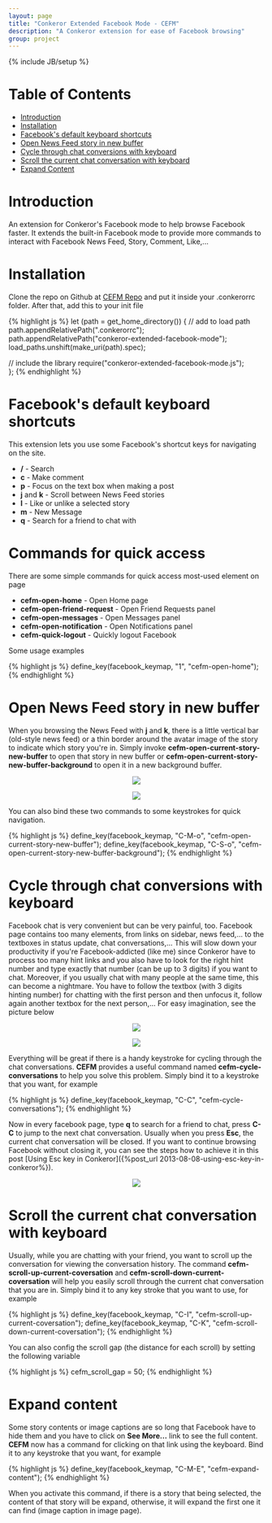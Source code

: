 ```yaml
---
layout: page
title: "Conkeror Extended Facebook Mode - CEFM"
description: "A Conkeror extension for ease of Facebook browsing"
group: project
---
```

{% include JB/setup %}

# Table of Contents

- [Introduction](#introduction)
- [Installation](#installation)
- [Facebook's default keyboard shortcuts](#facebooks_default_keyboard_shortcuts)
- [Open News Feed story in new buffer](#open_news_feed_story_in_new_buffer)
- [Cycle through chat conversions with keyboard](#cycle_through_chat_conversations_with_keyboard)
- [Scroll the current chat conversation with keyboard](#scroll_the_current_chat_conversation_with_keyboard)
- [Expand Content](#expand_content)

# Introduction

An extension for Conkeror's Facebook mode to help browse Facebook faster. It
extends the built-in Facebook mode to provide more commands to interact with
Facebook News Feed, Story, Comment, Like,...

# Installation

Clone the repo on Github at
[CEFM Repo](https://github.com/tmtxt/conkeror-extended-facebook-mode) and put it
inside your .conkerorrc folder. After that, add this to your init file

{% highlight js %}
let (path = get_home_directory()) {
  // add to load path
  path.appendRelativePath(".conkerorrc");
  path.appendRelativePath("conkeror-extended-facebook-mode");
  load_paths.unshift(make_uri(path).spec);

  // include the library
  require("conkeror-extended-facebook-mode.js");  
};
{% endhighlight %}

# Facebook's default keyboard shortcuts

This extension lets you use some Facebook's shortcut keys for navigating on the
site.

- **/** - Search
- **c** - Make comment
- **p** - Focus on the text box when making a post
- **j** and **k** - Scroll between News Feed stories
- **l** - Like or unlike a selected story
- **m** - New Message
- **q** - Search for a friend to chat with

# Commands for quick access

There are some simple commands for quick access most-used element on page

- **cefm-open-home** - Open Home page
- **cefm-open-friend-request** - Open Friend Requests panel
- **cefm-open-messages** - Open Messages panel
- **cefm-open-notification** - Open Notifications panel
- **cefm-quick-logout** - Quickly logout Facebook

Some usage examples

{% highlight js %}
define_key(facebook_keymap, "1", "cefm-open-home");
{% endhighlight %}

# Open News Feed story in new buffer

When you browsing the News Feed with **j** and **k**, there is a little vertical
bar (old-style news feed) or a thin border around the avatar image of the story
to indicate which story you're in. Simply invoke
**cefm-open-current-story-new-buffer** to open that story in new buffer or
**cefm-open-current-story-new-buffer-background** to open it in a new
background buffer.

<p align="center">
<img src="/files/conkeror-extended-facebook-mode/indicator.png" />
</p>

<p align="center">
<img src="/files/conkeror-extended-facebook-mode/indicator-new.png" />
</p>

You can also bind these two commands to some keystrokes for quick
navigation.

{% highlight js %}
define_key(facebook_keymap, "C-M-o", "cefm-open-current-story-new-buffer");
define_key(facebook_keymap, "C-S-o", "cefm-open-current-story-new-buffer-background");
{% endhighlight %}

# Cycle through chat conversions with keyboard

Facebook chat is very convenient but can be very painful, too. Facebook page
contains too many elements, from links on sidebar, news
feed,... to the textboxes in status update, chat conversations,... This will
slow down your productivity if you're Facebook-addicted (like me) since Conkeror
have to process too many hint links and you also have to look for the right hint
number and type exactly that number (can be up to 3 digits) if you want to chat.
Moreover, if you usually chat with many people at the same time, this can become
a nightmare. You have to follow the textbox (with 3 digits hinting number) for
chatting with the first person and then unfocus it, follow again another textbox
for the next person,... For easy imagination, see the picture below

<p align="center">
<img src="/files/conkeror-extended-facebook-mode/fbchat1.png" />
</p>

<p align="center">
<img src="/files/conkeror-extended-facebook-mode/fbchat2.png" />
</p>

Everything will be great if there is a handy keystroke
for cycling through the chat conversations. **CEFM** provides a useful command named
**cefm-cycle-conversations** to help you solve this problem. Simply bind it
to a keystroke that you want, for example

{% highlight js %}
define_key(facebook_keymap, "C-C", "cefm-cycle-conversations");
{% endhighlight %}

Now in every facebook page, type **q** to search for a friend to chat, press
**C-C** to jump to the next chat conversation. Usually when you press **Esc**, the
current chat conversation will be closed. If you want to continue browsing
Facebook without closing it, you can see the steps how to achieve it in this
post [Using Esc key in Conkeror]({%post_url 2013-08-08-using-esc-key-in-conkeror%}).

<p align="center">
<img src="/files/conkeror-extended-facebook-mode/fbchat3.png" />
</p>

# Scroll the current chat conversation with keyboard

Usually, while you are chatting with your friend, you want to scroll up the
conversation for viewing the conversation history. The command
**cefm-scroll-up-current-coversation** and
**cefm-scroll-down-current-coversation** will help you easily scroll through
the current chat conversation that you are in. Simply bind it to any key stroke
that you want to use, for example

{% highlight js %}
define_key(facebook_keymap, "C-I", "cefm-scroll-up-current-coversation");
define_key(facebook_keymap, "C-K", "cefm-scroll-down-current-coversation");
{% endhighlight %}

You can also config the scroll gap (the distance for each scroll) by setting the
following variable

{% highlight js %}
cefm_scroll_gap = 50;
{% endhighlight %}

# Expand content

Some story contents or image captions are so long that Facebook have to hide
them and you have to click on **See More...** link to see the full content.
**CEFM** now has a command for clicking on that link using the keyboard. Bind it
to any keystroke that you want, for example

{% highlight js %}
define_key(facebook_keymap, "C-M-E", "cefm-expand-content");
{% endhighlight %}

When you activate this command, if there is a story that being selected, the
content of that story will be expand, otherwise, it will expand the first one it
can find (image caption in image page).
